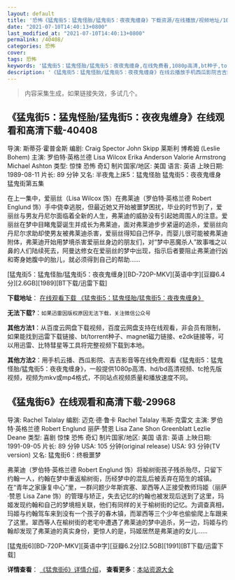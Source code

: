 ```yaml
---
layout: default
title: '恐怖《猛鬼街5：猛鬼怪胎/猛鬼街5：夜夜鬼缠身》下载资源/在线播放/视频地址/1080p/高清/蓝光'
date: "2021-07-10T14:40:13+0800"
last_modified_at: "2021-07-10T14:40:13+0800"
permalink: /40408/
categories: 恐怖
cover:
tags: 恐怖
keywords: '猛鬼街5：猛鬼怪胎/猛鬼街5：夜夜鬼缠身,在线免费看,1080p高清,bt种子,torrent,百度云盘,magnet,磁力链,迅雷下载资源'
description: '《猛鬼街5：猛鬼怪胎/猛鬼街5：夜夜鬼缠身》在线云播放手机西瓜影院吉吉影音免费看，1080p高清bd/hd未删减完整版和tc抢先枪版，mkv/mp4格式，附带bt/torrent种子、magnet/磁力链、百度云盘、网盘资源迅雷下载链接'
---
```


>内容采集生成，如果链接失效，多试几个。


## 《猛鬼街5：猛鬼怪胎/猛鬼街5：夜夜鬼缠身》在线观看和高清下载-40408

导演: 斯蒂芬·霍普金斯 编剧: Craig Spector John Skipp 莱斯利 博希姆 (Leslie Bohem) 主演: 罗伯特·英格兰德 Lisa Wilcox Erika Anderson Valorie Armstrong Michael Ashton 类型: 惊悚 恐怖 奇幻 制片国家/地区: 美国 语言: 英语 上映日期: 1989-08-11 片长: 89 分钟 又名: 半夜鬼上床5：猛鬼怪胎 猛鬼街5：夜夜鬼缠身 猛鬼街第五集

在上一集中，爱丽丝（Lisa Wilcox 饰）在弗莱迪（罗伯特·英格兰德 Robert Englund 饰）手中侥幸逃脱，但最近她又开始被噩梦困扰，毕业的时节到了，爱丽丝与男友丹尼尔面临着全新的人生，弗莱迪的威胁没有引起她周围人的注意。爱丽丝在梦中目睹鬼婴诞生并成长为弗莱迪，面对弗莱迪步步紧逼的追杀，爱丽丝向丹尼尔求助却使男友被弗莱迪杀害，爱丽丝得知自己怀孕，而婴儿很可能被弗莱迪附体，弗莱迪开始用梦境杀害爱丽丝身边的朋友们，对“梦中恶魔杀人”故事嗤之以鼻的人们陆续死去，阿曼达修女在爱丽丝的梦中出现，指示后者要阻止弗莱迪行凶和寄身她腹中的胎儿，就必须得到自己的帮助……


[猛鬼街5：猛鬼怪胎/猛鬼街5：夜夜鬼缠身][BD-720P-MKV][英语中字][豆瓣6.4分][2.6GB][1989][BT下载/迅雷下载]

**下载地址**： [在线观看下载 《猛鬼街5：猛鬼怪胎/猛鬼街5：夜夜鬼缠身》](https://www.btdx8.com/torrent/a_nightmare_on_elm_street_the_dream_child_1989.html) 


**无法下载?**：`如果迅雷因版权原因无法下载，关注微信公众号 `

**其他方法1**：从百度云网盘下载视频，百度云网盘支持在线观看，非会员有限制，如果能找到迅雷下载链接、bt/torrent种子、magnet磁力链接、e2dk链接等，可以用迅雷、比特彗星等工具将完整视频下载到本地。

**其他方法2**：用手机云播、西瓜影院、吉吉影音等在线免费观看《猛鬼街5：猛鬼怪胎/猛鬼街5：夜夜鬼缠身》，一般提供1080p高清、hd/bd高清视频、tc抢先版视频，视频为mkv或mp4格式，不同站点视频质量和播放速度不同。


## 《猛鬼街6》在线观看和高清下载-29968

导演: Rachel Talalay 编剧: 迈克·德·鲁卡 Rachel Talalay 韦斯·克雷文 主演: 罗伯特·英格兰德 Robert Englund 丽萨·赞恩 Lisa Zane Shon Greenblatt Lezlie Deane 类型: 喜剧 惊悚 恐怖 奇幻 制片国家/地区: 美国 语言: 英语 上映日期: 1991-09-05 片长: 89 分钟 USA: 105 分钟(original release) USA: 93 分钟(TV version) 又名: 猛鬼街6：终极噩梦

弗莱迪（罗伯特·英格兰德 Robert Englund 饰）将榆树街孩子残杀殆尽，只留下约翰一人，约翰在梦中重返榆树街，历经梦中的混乱后被丢弃在陌生的城镇。在“青年之家康复中心”里，一群问题少年斯宾塞、翠西等人正接受教师玛姬（丽萨·赞恩 Lisa Zane 饰）的管理与矫正，失去记忆的约翰也被发现后送到了这里，玛姬发现约翰和自己的梦境相关联，他们有同样的关于榆树街的记忆。为调查真相，玛姬与约翰驾车来到没有一个孩子的春木镇，而翠西等三个少年也偷偷爬上车跟来了这里。翠西等人在榆树街的老宅中遭遇了弗莱迪的梦中追杀，另一边，玛姬与约翰却发现了弗莱迪的真实身份，更惊人的是，玛姬居然是弗莱迪的女儿……


[猛鬼街6][BD-720P-MKV][英语中字][豆瓣6.2分][2.5GB][1991][BT下载/迅雷下载]

**详情查看**： [《猛鬼街6》详情介绍](/movie/29968/)， **查看更多**：[本站资源大全](/movie/t/all/)

